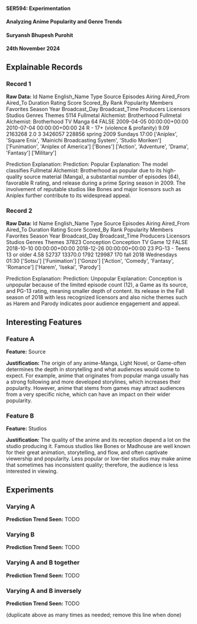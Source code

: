 #### SER594: Experimentation

#### Analyzing Anime Popularity and Genre Trends

#### Suryansh Bhupesh Purohit

#### 24th November 2024

## Explainable Records

### Record 1

**Raw Data:** Id Name English_Name Type Source Episodes Airing Aired_From Aired_To Duration Rating Score Scored_By Rank Popularity Members Favorites Season Year Broadcast_Day Broadcast_Time Producers Licensors Studios Genres Themes
5114 Fullmetal Alchemist: Brotherhood Fullmetal Alchemist: Brotherhood TV Manga 64 FALSE 2009-04-05 00:00:00+00:00 2010-07-04 00:00:00+00:00 24 R - 17+ (violence & profanity) 9.09 2163268 2.0 3 3426057 228856 spring 2009 Sundays 17:00 ['Aniplex', 'Square Enix', 'Mainichi Broadcasting System', 'Studio Moriken'] ['Funimation', 'Aniplex of America'] ['Bones'] ['Action', 'Adventure', 'Drama', 'Fantasy'] ['Military']

Prediction Explanation:
Prediction: Popular
Explanation: The model classifies Fullmetal Alchemist: Brotherhood as popular due to its high-quality source material (Manga), a substantial number of episodes (64), favorable R rating, and release during a prime Spring season in 2009. The involvement of reputable studios like Bones and major licensors such as Aniplex further contribute to its widespread appeal.

### Record 2

**Raw Data:** Id Name English_Name Type Source Episodes Airing Aired_From Aired_To Duration Rating Score Scored_By Rank Popularity Members Favorites Season Year Broadcast_Day Broadcast_Time Producers Licensors Studios Genres Themes
37823 Conception Conception TV Game 12 FALSE 2018-10-10 00:00:00+00:00 2018-12-26 00:00:00+00:00 23 PG-13 - Teens 13 or older 4.58 52737 13370.0 1792 129987 170 fall 2018 Wednesdays 01:30 ['Sotsu'] ['Funimation'] ['Gonzo'] ['Action', 'Comedy', 'Fantasy', 'Romance'] ['Harem', 'Isekai', 'Parody']

Prediction Explanation:
Prediction: Unpopular
Explanation: Conception is unpopular because of the limited episode count (12), a Game as its source, and PG-13 rating, meaning smaller depth of content. Its release in the Fall season of 2018 with less recognized licensors and also niche themes such as Harem and Parody indicates poor audience engagement and appeal.

## Interesting Features

### Feature A

**Feature:** Source

**Justification:** The origin of any anime-Manga, Light Novel, or Game-often determines the depth in storytelling and what audiences would come to expect. For example, anime that originates from popular manga usually has a strong following and more developed storylines, which increases their popularity. However, anime that stems from games may attract audiences from a very specific niche, which can have an impact on their wider popularity.

### Feature B

**Feature:** Studios

**Justification:** The quality of the anime and its reception depend a lot on the studio producing it. Famous studios like Bones or Madhouse are well known for their great animation, storytelling, and flow, and often captivate viewership and popularity. Less popular or low-tier studios may make anime that sometimes has inconsistent quality; therefore, the audience is less interested in viewing.

## Experiments

### Varying A

**Prediction Trend Seen:** TODO

### Varying B

**Prediction Trend Seen:** TODO

### Varying A and B together

**Prediction Trend Seen:** TODO

### Varying A and B inversely

**Prediction Trend Seen:** TODO

(duplicate above as many times as needed; remove this line when done)
